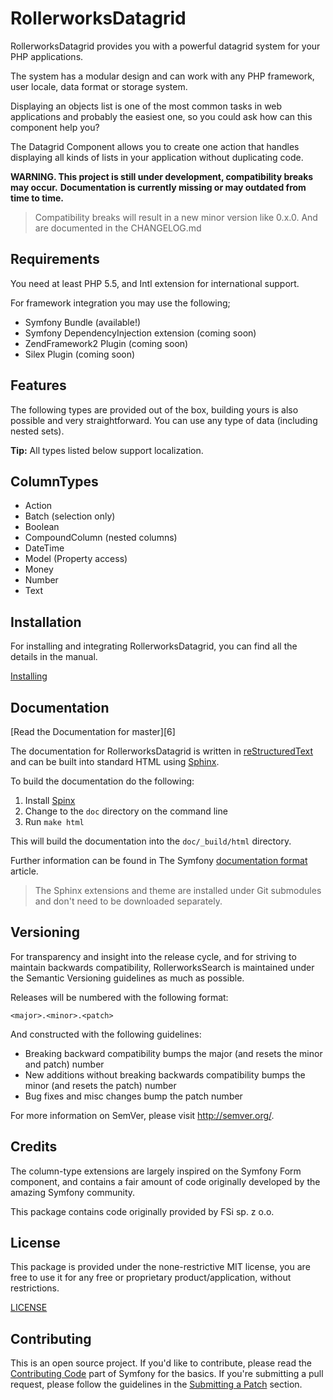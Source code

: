 RollerworksDatagrid
===================

RollerworksDatagrid provides you with a powerful datagrid system
for your PHP applications.

The system has a modular design and can work with any PHP framework,
user locale, data format or storage system.

Displaying an objects list is one of the most common tasks in web applications
and probably the easiest one, so you could ask how can this component help you?

The Datagrid Component allows you to create one action that handles
displaying all kinds of lists in your application without duplicating code.

**WARNING. This project is still under development, compatibility breaks may occur.**
**Documentation is currently missing or may outdated from time to time.**

> Compatibility breaks will result in a new minor version like 0.x.0.
> And are documented in the CHANGELOG.md

Requirements
------------

You need at least PHP 5.5, and Intl extension for international support.

For framework integration you may use the following;

* Symfony Bundle (available!)
* Symfony DependencyInjection extension (coming soon)
* ZendFramework2 Plugin (coming soon)
* Silex Plugin (coming soon)

Features
--------

The following types are provided out of the box, building yours is also
possible and very straightforward. You can use any type of data
(including nested sets).

**Tip:** All types listed below support localization.

## ColumnTypes

* Action
* Batch (selection only)
* Boolean
* CompoundColumn (nested columns)
* DateTime
* Model (Property access)
* Money
* Number
* Text

Installation
------------

For installing and integrating RollerworksDatagrid, you can find all the
details in the manual.

[Installing](http://rollerworksdatagrid.readthedocs.org/en/latest/installing.html)

Documentation
-------------

[Read the Documentation for master][6]

The documentation for RollerworksDatagrid is written in [reStructuredText][3] and can be built
into standard HTML using [Sphinx][4].

To build the documentation do the following:

1. Install [Spinx][4]
2. Change to the `doc` directory on the command line
3. Run `make html`

This will build the documentation into the `doc/_build/html` directory.

Further information can be found in The Symfony [documentation format][5] article.

> The Sphinx extensions and theme are installed under Git submodules
> and don't need to be downloaded separately.

Versioning
----------

For transparency and insight into the release cycle, and for striving
to maintain backwards compatibility, RollerworksSearch is maintained under
the Semantic Versioning guidelines as much as possible.

Releases will be numbered with the following format:

`<major>.<minor>.<patch>`

And constructed with the following guidelines:

* Breaking backward compatibility bumps the major (and resets the minor and patch) number
* New additions without breaking backwards compatibility bumps the minor (and resets the patch) number
* Bug fixes and misc changes bump the patch number

For more information on SemVer, please visit <http://semver.org/>.

Credits
-------

The column-type extensions are largely inspired on the Symfony Form
component, and contains a fair amount of code originally developed
by the amazing Symfony community.

This package contains code originally provided by FSi sp. z o.o.

License
-------

This package is provided under the none-restrictive MIT license,
you are free to use it for any free or proprietary product/application,
without restrictions.

[LICENSE](LICENSE)

Contributing
------------

This is an open source project. If you'd like to contribute,
please read the [Contributing Code][1] part of Symfony for the basics. If you're submitting
a pull request, please follow the guidelines in the [Submitting a Patch][2] section.

[1]: http://symfony.com/doc/current/contributing/code/index.html
[2]: http://symfony.com/doc/current/contributing/code/patches.html#check-list
[3]: http://docutils.sourceforge.net/rst.html
[4]: http://sphinx-doc.org/
[5]: http://symfony.com/doc/current/contributing/documentation/format.html
